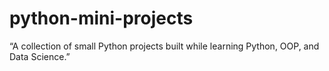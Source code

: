 # python-mini-projects
“A collection of small Python projects built while learning Python, OOP, and Data Science.”
